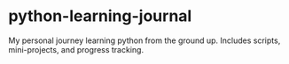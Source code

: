 # python-learning-journal
My personal journey learning python from the ground up. Includes scripts, mini-projects, and progress tracking.
